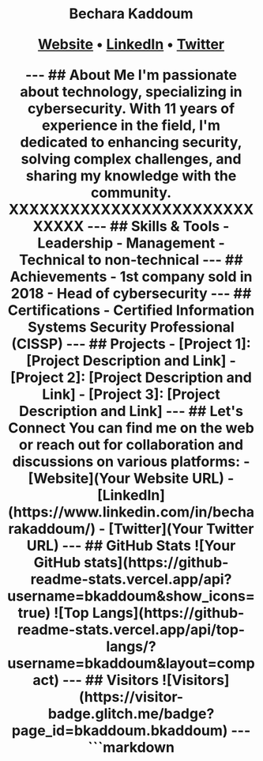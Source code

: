 <h1 align="center"> Bechara Kaddoum
<p align="center">
<a href="[Your Website URL]">Website</a> •
<a href="[LinkedIn URL]">LinkedIn</a> •
<a href="[Twitter URL]">Twitter</a>
</p>
---
## About Me
I'm passionate about technology, specializing in cybersecurity. With 11 years of experience in the field, I'm dedicated to enhancing security, solving complex challenges, and sharing my knowledge with the community. XXXXXXXXXXXXXXXXXXXXXXXXXXXXX
---
## Skills & Tools
- Leadership
- Management
- Technical to non-technical
---
## Achievements
- 1st company sold in 2018
- Head of cybersecurity
---
## Certifications
- Certified Information Systems Security Professional (CISSP)
---
## Projects
- [Project 1]: [Project Description and Link]
- [Project 2]: [Project Description and Link]
- [Project 3]: [Project Description and Link]
---
## Let's Connect
You can find me on the web or reach out for collaboration and discussions on various platforms:
- [Website](Your Website URL)
- [LinkedIn](https://www.linkedin.com/in/becharakaddoum/)
- [Twitter](Your Twitter URL)
---
## GitHub Stats
![Your GitHub stats](https://github-readme-stats.vercel.app/api?username=bkaddoum&show_icons=true)
![Top Langs](https://github-readme-stats.vercel.app/api/top-langs/?username=bkaddoum&layout=compact)
---
## Visitors
![Visitors](https://visitor-badge.glitch.me/badge?page_id=bkaddoum.bkaddoum)
---
```markdown
